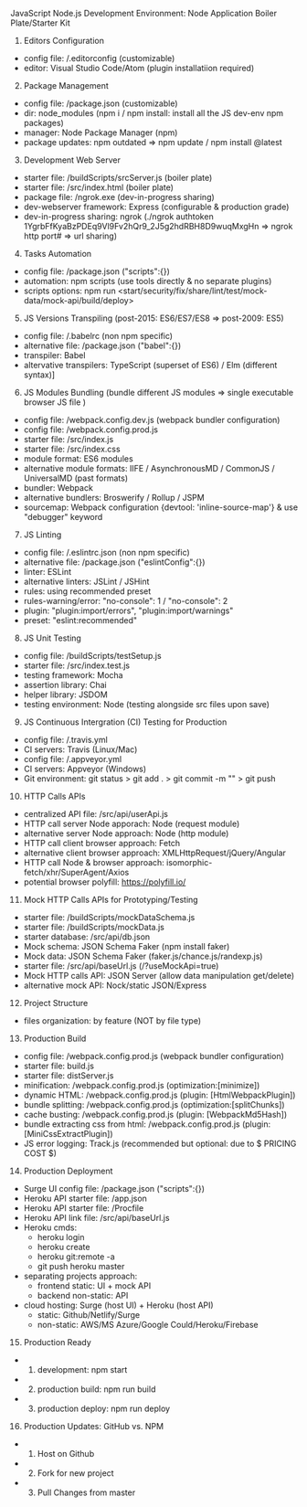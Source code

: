 JavaScript Node.js Development Environment: Node Application Boiler Plate/Starter Kit

1. Editors Configuration 
- config file: /.editorconfig (customizable) 
- editor: Visual Studio Code/Atom (plugin installatiion required) 

2. Package Management
- config file: /package.json (customizable)  
- dir: node_modules (npm i / npm install: install all the JS dev-env npm packages) 
- manager: Node Package Manager (npm)
- package updates: npm outdated => npm update / npm install <package>@latest

3. Development Web Server
- starter file: /buildScripts/srcServer.js (boiler plate) 
- starter file: /src/index.html (boiler plate) 
- package file: /ngrok.exe (dev-in-progress sharing)
- dev-webserver framework: Express (configurable & production grade)
- dev-in-progress sharing: ngrok (./ngrok authtoken 1YgrbFfKyaBzPDEq9Vl9Fv2hQr9_2J5g2hdRBH8D9wuqMxgHn => ngrok http port# => url sharing)

4. Tasks Automation 
- config file: /package.json ("scripts":{})
- automation: npm scripts (use tools directly & no separate plugins)
- scripts options: npm run <start/security/fix/share/lint/test/mock-data/mock-api/build/deploy>

5. JS Versions Transpiling (post-2015: ES6/ES7/ES8 => post-2009: ES5)
- config file: /.babelrc (non npm specific)  
- alternative file: /package.json ("babel":{})
- transpiler: Babel 
- altervative transpilers: TypeScript (superset of ES6) / Elm (different syntax)]

6. JS Modules Bundling (bundle different JS modules => single executable browser JS file )
- config file: /webpack.config.dev.js (webpack bundler configuration)
- config file: /webpack.config.prod.js
- starter file: /src/index.js
- starter file: /src/index.css
- module format: ES6 modules 
- alternative module formats: IIFE / AsynchronousMD / CommonJS / UniversalMD (past formats)
- bundler: Webpack 
- alternative bundlers: Broswerify / Rollup / JSPM
- sourcemap: Webpack configuration {devtool: 'inline-source-map'} & use "debugger" keyword

7. JS Linting 
- config file: /.eslintrc.json (non npm specific)  
- alternative file: /package.json ("eslintConfig":{})
- linter: ESLint
- alternative linters: JSLint / JSHint
- rules: using recommended preset
- rules-warning/error: "no-console": 1 / "no-console": 2
- plugin: "plugin:import/errors", "plugin:import/warnings" 
- preset: "eslint:recommended"

8. JS Unit Testing 
- config file: /buildScripts/testSetup.js
- starter file: /src/index.test.js
- testing framework: Mocha  
- assertion library: Chai 
- helper library: JSDOM
- testing environment: Node (testing alongside src files upon save)

9. JS Continuous Intergration (CI) Testing for Production 
- config file: /.travis.yml
- CI servers: Travis (Linux/Mac) 
- config file: /.appveyor.yml
- CI servers: Appveyor (Windows)
- Git environment: git status > git add . > git commit -m "<msg>" > git push 

10. HTTP Calls APIs
- centralized API file: /src/api/userApi.js 
- HTTP call server Node apporach: Node (request module)
- alternative server Node approach: Node (http module)
- HTTP call client browser approach: Fetch 
- alternative client browser approach: XMLHttpRequest/jQuery/Angular
- HTTP call Node & browser approach: isomorphic-fetch/xhr/SuperAgent/Axios
- potential browser polyfill: https://polyfill.io/

11. Mock HTTP Calls APIs for Prototyping/Testing 
- starter file: /buildScripts/mockDataSchema.js
- starter file: /buildScripts/mockData.js
- starter database: /src/api/db.json
- Mock schema: JSON Schema Faker (npm install faker)
- Mock data: JSON Schema Faker (faker.js/chance.js/randexp.js)
- starter file: /src/api/baseUrl.js (/?useMockApi=true)
- Mock HTTP calls API: JSON Server (allow data manipulation get/delete)
- alternative mock API: Nock/static JSON/Express

12. Project Structure 
- files organization: by feature (NOT by file type)

13. Production Build 
- config file: /webpack.config.prod.js (webpack bundler configuration)
- starter file: build.js
- starter file: distServer.js
- minification: /webpack.config.prod.js (optimization:[minimize])
- dynamic HTML: /webpack.config.prod.js (plugin: [HtmlWebpackPlugin])
- bundle splitting: /webpack.config.prod.js (optimization:[splitChunks])
- cache busting: /webpack.config.prod.js (plugin: [WebpackMd5Hash])
- bundle extracting css from html: /webpack.config.prod.js (plugin: [MiniCssExtractPlugin])
- JS error logging: Track.js (recommended but optional: due to $ PRICING COST $) 

14. Production Deployment 
- Surge UI config file: /package.json ("scripts":{})
- Heroku API starter file: /app.json 
- Heroku API starter file: /Procfile  
- Heroku API link file: /src/api/baseUrl.js
- Heroku cmds: 
    + heroku login 
    + heroku create 
    + heroku git:remote -a <still-garden-98048>
    + git push heroku master
- separating projects approach: 
    + frontend static: UI + mock API 
    + backend non-static: API 
- cloud hosting: Surge (host UI) + Heroku (host API)
    + static: Github/Netlify/Surge
    + non-static: AWS/MS Azure/Google Could/Heroku/Firebase

15. Production Ready
- 1. development: npm start 
- 2. production build: npm run build
- 3. production deploy: npm run deploy

16. Production Updates: GitHub vs. NPM
- 1. Host on Github
- 2. Fork <starter kit> for new project
- 3. Pull Changes from master

